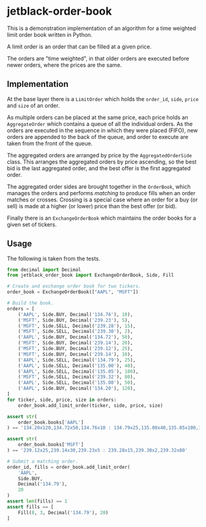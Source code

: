 # jetblack-order-book

This is a demonstration implementation of an algorithm for a time weighted limit order book
written in Python.

A limit order is an order that can be filled at a given price.

The orders are "time weighted", in that older orders are executed before newer orders, where the prices are the same.

## Implementation

At the base layer there is a `LimitOrder` which holds the `order_id`, `side`, `price` and `size` of an order.

As multiple orders can be placed at the same price, each price holds an `AggregateOrder` which contains a queue of all the individual orders.
As the orders are executed in the sequence in which they were placed (FIFO), new orders are appended to the back of the queue,
and order to execute are taken from the front of the queue.

The aggregated orders are arranged by price by the `AggregatedOrderSide` class.
This arranges the aggregated orders by price ascending, so the best bid is the last
aggregated order, and the best offer is the first aggregated order.

The aggregated order sides are brought together in the `OrderBook`, which manages
the orders and performs *matching* to produce fills when an order matches or crosses.
Crossing is a special case where an order for a buy (or sell) is made at a higher (or lower) price than the best offer (or bid).

Finally there is an `ExchangeOrderBook` which maintains the order books
for a given set of tickers.

## Usage

The following is taken from the tests.

```python
from decimal import Decimal
from jetblack_order_book import ExchangeOrderBook, Side, Fill

# Create and exchange order book for two tickers.
order_book = ExchangeOrderBook(["AAPL", "MSFT"])

# Build the book.
orders = [
    ('AAPL', Side.BUY, Decimal('134.76'), 10),
    ('MSFT', Side.BUY, Decimal('239.23'), 5),
    ('MSFT', Side.SELL, Decimal('239.28'), 15),
    ('MSFT', Side.SELL, Decimal('239.30'), 2),
    ('AAPL', Side.BUY, Decimal('134.72'), 50),
    ('MSFT', Side.BUY, Decimal('239.14'), 20),
    ('MSFT', Side.BUY, Decimal('239.12'), 25),
    ('MSFT', Side.BUY, Decimal('239.14'), 10),
    ('AAPL', Side.SELL, Decimal('134.79'), 25),
    ('AAPL', Side.SELL, Decimal('135.00'), 40),
    ('AAPL', Side.SELL, Decimal('135.05'), 100),
    ('MSFT', Side.SELL, Decimal('239.32'), 80),
    ('AAPL', Side.SELL, Decimal('135.08'), 50),
    ('AAPL', Side.BUY, Decimal('134.20'), 120),
]
for ticker, side, price, size in orders:
    order_book.add_limit_order(ticker, side, price, size)

assert str(
    order_book.books['AAPL']
) == '134.20x120,134.72x50,134.76x10 : 134.79x25,135.00x40,135.05x100,135.08x50'

assert str(
    order_book.books['MSFT']
) == '239.12x25,239.14x30,239.23x5 : 239.28x15,239.30x2,239.32x80'

# Submit a matching order.
order_id, fills = order_book.add_limit_order(
    'AAPL',
    Side.BUY,
    Decimal('134.79'),
    20
)
assert len(fills) == 1
assert fills == [
    Fill(8, 3, Decimal('134.79'), 20)
]
```
